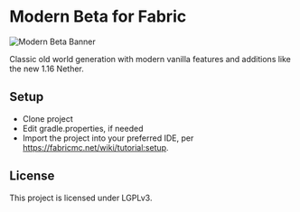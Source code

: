 # Modern Beta for Fabric

![Modern Beta Banner](https://i.imgur.com/9703CzG.png)

Classic old world generation with modern vanilla features and additions like the new 1.16 Nether.

## Setup

* Clone project
* Edit gradle.properties, if needed
* Import the project into your preferred IDE, per https://fabricmc.net/wiki/tutorial:setup.

## License

This project is licensed under LGPLv3.
